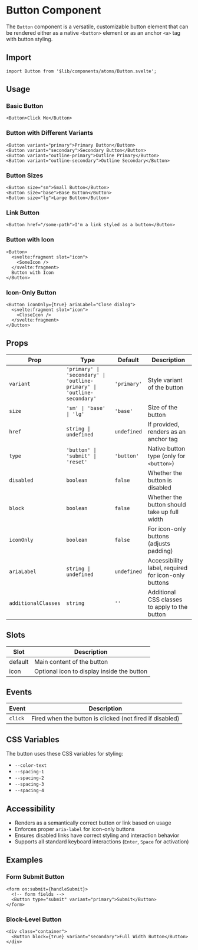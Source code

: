 # Button Component

The `Button` component is a versatile, customizable button element that can be rendered either as a native `<button>` element or as an anchor `<a>` tag with button styling.

## Import

```svelte
import Button from '$lib/components/atoms/Button.svelte';
```

## Usage

### Basic Button

```svelte
<Button>Click Me</Button>
```

### Button with Different Variants

```svelte
<Button variant="primary">Primary Button</Button>
<Button variant="secondary">Secondary Button</Button>
<Button variant="outline-primary">Outline Primary</Button>
<Button variant="outline-secondary">Outline Secondary</Button>
```

### Button Sizes

```svelte
<Button size="sm">Small Button</Button>
<Button size="base">Base Button</Button>
<Button size="lg">Large Button</Button>
```

### Link Button

```svelte
<Button href="/some-path">I'm a link styled as a button</Button>
```

### Button with Icon

```svelte
<Button>
  <svelte:fragment slot="icon">
    <SomeIcon />
  </svelte:fragment>
  Button with Icon
</Button>
```

### Icon-Only Button

```svelte
<Button iconOnly={true} ariaLabel="Close dialog">
  <svelte:fragment slot="icon">
    <CloseIcon />
  </svelte:fragment>
</Button>
```

## Props

| Prop | Type | Default | Description |
|------|------|---------|-------------|
| `variant` | `'primary' \| 'secondary' \| 'outline-primary' \| 'outline-secondary'` | `'primary'` | Style variant of the button |
| `size` | `'sm' \| 'base' \| 'lg'` | `'base'` | Size of the button |
| `href` | `string \| undefined` | `undefined` | If provided, renders as an anchor tag |
| `type` | `'button' \| 'submit' \| 'reset'` | `'button'` | Native button type (only for `<button>`) |
| `disabled` | `boolean` | `false` | Whether the button is disabled |
| `block` | `boolean` | `false` | Whether the button should take up full width |
| `iconOnly` | `boolean` | `false` | For icon-only buttons (adjusts padding) |
| `ariaLabel` | `string \| undefined` | `undefined` | Accessibility label, required for icon-only buttons |
| `additionalClasses` | `string` | `''` | Additional CSS classes to apply to the button |

## Slots

| Slot | Description |
|------|-------------|
| default | Main content of the button |
| icon | Optional icon to display inside the button |

## Events

| Event | Description |
|-------|-------------|
| `click` | Fired when the button is clicked (not fired if disabled) |

## CSS Variables

The button uses these CSS variables for styling:

- `--color-text`
- `--spacing-1`
- `--spacing-2`
- `--spacing-3`
- `--spacing-4`

## Accessibility

- Renders as a semantically correct button or link based on usage
- Enforces proper `aria-label` for icon-only buttons
- Ensures disabled links have correct styling and interaction behavior
- Supports all standard keyboard interactions (`Enter`, `Space` for activation)

## Examples

### Form Submit Button

```svelte
<form on:submit={handleSubmit}>
  <!-- form fields -->
  <Button type="submit" variant="primary">Submit</Button>
</form>
```

### Block-Level Button

```svelte
<div class="container">
  <Button block={true} variant="secondary">Full Width Button</Button>
</div>
```